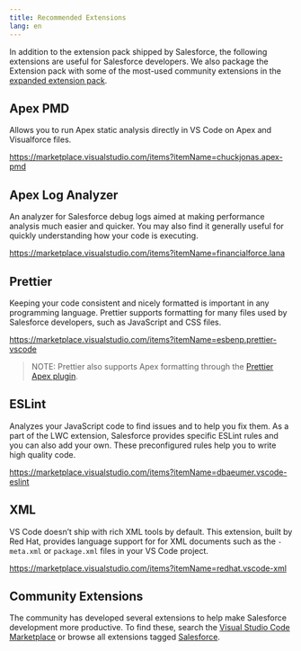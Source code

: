 ```yaml
---
title: Recommended Extensions
lang: en
---
```


In addition to the extension pack shipped by Salesforce, the following extensions are useful for Salesforce developers. We also package the Extension pack with some of the most-used community extensions in the [expanded extension pack](https://marketplace.visualstudio.com/items?itemName=salesforce.salesforcedx-vscode-expanded).

## Apex PMD

Allows you to run Apex static analysis directly in VS Code on Apex and Visualforce files.

<https://marketplace.visualstudio.com/items?itemName=chuckjonas.apex-pmd>

## Apex Log Analyzer

An analyzer for Salesforce debug logs aimed at making performance analysis much easier and quicker. You may also find it generally useful for quickly understanding how your code is executing.

<https://marketplace.visualstudio.com/items?itemName=financialforce.lana>

## Prettier

Keeping your code consistent and nicely formatted is important in any programming language. Prettier supports formatting for many files used by Salesforce developers, such as JavaScript and CSS files.

<https://marketplace.visualstudio.com/items?itemName=esbenp.prettier-vscode>

> NOTE: Prettier also supports Apex formatting through the [Prettier Apex plugin](https://github.com/dangmai/prettier-plugin-apex).

## ESLint

Analyzes your JavaScript code to find issues and to help you fix them. As a part of the LWC extension, Salesforce provides specific ESLint rules and you can also add your own. These preconfigured rules help you to write high quality code.

<https://marketplace.visualstudio.com/items?itemName=dbaeumer.vscode-eslint>

## XML

VS Code doesn’t ship with rich XML tools by default. This extension, built by Red Hat, provides language support for for XML documents such as the `-meta.xml` or `package.xml` files in your VS Code project.

<https://marketplace.visualstudio.com/items?itemName=redhat.vscode-xml>

## Community Extensions

The community has developed several extensions to help make Salesforce development more productive. To find these, search the [Visual Studio Code Marketplace](https://marketplace.visualstudio.com/vscode) or browse all extensions tagged [Salesforce](https://marketplace.visualstudio.com/search?term=tag%3Asalesforce&target=VSCode&category=All%20categories&sortBy=Relevance).
